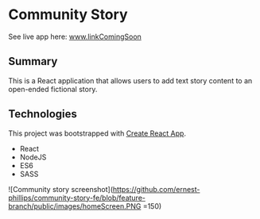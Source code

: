 # Community Story
See live app here: www.linkComingSoon 

## Summary
This is a React application that allows users to
add text story content to an open-ended fictional story.



## Technologies

This project was bootstrapped with [Create React App](https://github.com/facebook/create-react-app).

* React
* NodeJS
* ES6
* SASS

![Community story screenshot](https://github.com/ernest-phillips/community-story-fe/blob/feature-branch/public/images/homeScreen.PNG =150)


